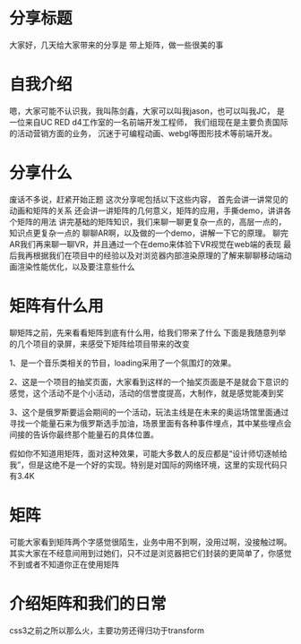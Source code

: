 # 分享标题
大家好，几天给大家带来的分享是 带上矩阵，做一些很美的事

# 自我介绍
嗯，大家可能不认识我，我叫陈剑鑫，大家可以叫我jason，也可以叫我JC，
是一位来自UC RED d4工作室的一名前端开发工程师，
我们组现在是主要负责国际的活动营销方面的业务，
沉迷于可编程动画、webgl等图形技术等前端开发。

# 分享什么
废话不多说，赶紧开始正题
这次分享呢包括以下这些内容，
首先会讲一讲常见的动画和矩阵的关系
还会讲一讲矩阵的几何意义，矩阵的应用，手撕demo，讲讲各个矩阵的用法
讲完基础的矩阵知识，我们来聊一聊更复杂一点的，高层一点的，知识点更复杂一点的
聊聊AR啊，以及做的一个demo，讲解一下它的原理。
聊完AR我们再来聊一聊VR，并且通过一个在demo来体验下VR视觉在web端的表现
最后我再根据我们在项目中的经验以及对浏览器内部渲染原理的了解来聊聊移动端动画渲染性能优化，以及要注意些什么

# 矩阵有什么用
聊矩阵之前，先来看看矩阵到底有什么用，给我们带来了什么
下面是我随意列举的几个项目的录屏，来感受下矩阵给项目带来的改变

1、是一个音乐类相关的节目，loading采用了一个氛围灯的效果。

2、这是一个项目的抽奖页面，大家看到这样的一个抽奖页面是不是就会下意识的感觉，这个活动不是个小活动，活动的信誉度提高，大制作，就是感觉能凑到奖

3、这个是俄罗斯要运会期间的一个活动，玩法主线是在未来的奥运场馆里面通过寻找一个能量石来为俄罗斯选手加油，场景里面有各种事件埋点，其中某些埋点会间接的告诉你最终那个能量石的具体位置。

假如你不知道用矩阵，面对这种效果，可能大多数人的反应都是“设计师切逐帧给我”，但是这绝不是一个好的实现。特别是对国际的网络环境，这里的实现代码只有3.4K

# 矩阵
可能大家看到矩阵两个字感觉很陌生，业务中用不到啊，没用过啊，没接触过啊。
其实大家在不经意间用到过她们，只不过是浏览器把它们封装的更简单了，你感觉不到或者不知道你正在使用矩阵

# 介绍矩阵和我们的日常
css3之前之所以那么火，主要功劳还得归功于transform
